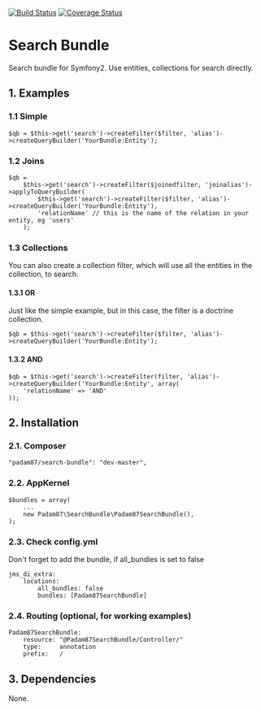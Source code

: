 [![Build Status](https://travis-ci.org/Padam87/SearchBundle.png)](https://travis-ci.org/Padam87/SearchBundle)
[![Coverage Status](https://coveralls.io/repos/Padam87/SearchBundle/badge.png)](https://coveralls.io/r/Padam87/SearchBundle)

# Search Bundle #

Search bundle for Symfony2. Use entities, collections for search directly.

## 1. Examples ##

### 1.1 Simple ###

	$qb = $this->get('search')->createFilter($filter, 'alias')->createQueryBuilder('YourBundle:Entity');

### 1.2 Joins ###

	$qb =
        $this->get('search')->createFilter($joinedfilter, 'joinalias')->applyToQueryBuilder(
            $this->get('search')->createFilter($filter, 'alias')->createQueryBuilder('YourBundle:Entity'),
            'relationName' // this is the name of the relation in your entity, eg 'users'
        );

### 1.3 Collections ###

You can also create a collection filter, which will use all the entities in the collection, to search.

#### 1.3.1 OR ####

Just like the simple example, but in this case, the filter is a doctrine collection.

	$qb = $this->get('search')->createFilter($filter, 'alias')->createQueryBuilder('YourBundle:Entity');

#### 1.3.2 AND ####

    $qb = $this->get('search')->createFilter(filter, 'alias')->createQueryBuilder('YourBundle:Entity', array(
        'relationName' => 'AND'
    ));

## 2. Installation ##

### 2.1. Composer ###

    "padam87/search-bundle": "dev-master",

### 2.2. AppKernel ###

    $bundles = array(
		...
        new Padam87\SearchBundle\Padam87SearchBundle(),
    );

### 2.3. Check config.yml ###

Don't forget to add the bundle, if all_bundles is set to false

	jms_di_extra:
	    locations:
	        all_bundles: false
	        bundles: [Padam87SearchBundle]

### 2.4. Routing (optional, for working examples) ###

	Padam87SearchBundle:
	    resource: "@Padam87SearchBundle/Controller/"
	    type:     annotation
	    prefix:   /

## 3. Dependencies

None.